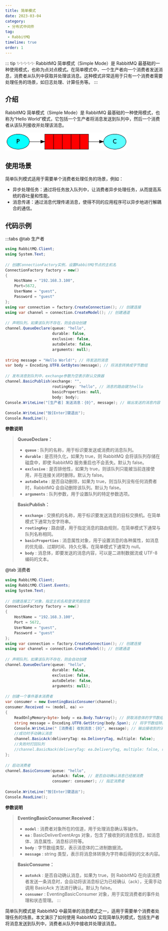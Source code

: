 ```yaml
---
title: 简单模式
date: 2023-03-04
category:
 - 分布式中间件
tag: 
 - RabbitMQ
timeline: true
order: 1
---
```


::: tip ✨✨✨✨✨
RabbitMQ 简单模式（Simple Mode）是 RabbitMQ 最基础的一种使用模式，也称为点对点模式。在简单模式中，一个生产者向一个消费者发送消息，消费者从队列中获取并处理该消息。这种模式非常适用于只有一个消费者需要处理任务的场景，如日志处理、计算任务等。
:::

<!-- more -->

## 介绍

RabbitMQ 简单模式（Simple Mode）是 RabbitMQ 最基础的一种使用模式，也称为“Hello World”模式，它包括一个生产者将消息发送到队列中，然后一个消费者从该队列接收并处理该消息。

![简单模式](./image/simple-mode/1678761415001.png)

## 使用场景

简单队列模式适用于需要单个消费者处理任务的场景，例如：

- 异步处理任务：通过将任务放入队列中，让消费者异步处理任务，从而提高系统的吞吐量和性能。
- 消息传递：通过消息代理传递消息，使得不同的应用程序可以异步地进行解耦合的通信。

## 代码示例

:::tabs
@tab 生产者

```cs
using RabbitMQ.Client;
using System.Text;

// 创建ConnectionFactory实例，设置RabbitMQ节点的主机名
ConnectionFactory factory = new() 
{ 
    HostName = "192.168.3.100", 
    Port=5672, 
    UserName = "guest", 
    Password = "guest" 
};
using var connection = factory.CreateConnection(); // 创建连接
using var channel = connection.CreateModel(); // 创建通道

// 声明队列，如果该队列不存在，则会自动创建
channel.QueueDeclare(queue: "hello",
                     durable: false,
                     exclusive: false,
                     autoDelete: false,
                     arguments: null);

string message = "Hello World!"; // 待发送的消息
var body = Encoding.UTF8.GetBytes(message); // 将消息转换成字节数组

// 发布消息到队列中，exchange参数为空表示默认交换器
channel.BasicPublish(exchange: "",
                     routingKey: "hello", // 消息的路由键为hello
                     basicProperties: null,
                     body: body);
Console.WriteLine("[生产者] 发送消息：{0}", message); // 输出发送的消息内容

Console.WriteLine("按[Enter]键退出");
Console.ReadLine();
```

**参数说明**

>  **QueueDeclare：**
> - **`queue`** : 队列的名称，用于标识要发送或消费的消息队列。
> - **`durable`** : 是否持久化，如果为 true，则 RabbitMQ 会将该队列存储在磁盘中，即使 RabbitMQ 服务重启也不会丢失。默认为 false。
> - **`exclusive`** : 是否排他性，如果为 true，则该队列只能被当前连接使用，并在连接关闭时删除。默认为 false。
> - **`autoDelete`** : 是否自动删除，如果为 true，则当队列没有任何消费者时，RabbitMQ 会自动删除该队列。默认为 false。
> - **`arguments`** : 队列参数，用于设置队列的特定参数选项。

> **BasicPublish：**
> - **`exchange`** : 交换机的名称，用于标识要发送消息的目标交换机。在简单模式下通常为空字符串。
> - **`routingKey`** : 路由键，用于指定消息的路由规则，在简单模式下通常与队列名称相同。
> - **`basicProperties`** : 消息属性对象，用于设置消息的各种属性，如消息的优先级、过期时间、持久化等。在简单模式下通常为 null。
> - **`body`** : 消息体，即要发送的消息内容，可以是二进制数据流或 UTF-8 编码的文本。

@tab 消费者

```cs
using RabbitMQ.Client;
using RabbitMQ.Client.Events;
using System.Text;

// 创建连接工厂对象，指定主机名和登录凭据信息
ConnectionFactory factory = new()
{
    HostName = "192.168.3.100",
    Port = 5672,
    UserName = "guest",
    Password = "guest"
};
using var connection = factory.CreateConnection(); // 创建连接
using var channel = connection.CreateModel(); // 创建通道

// 声明队列，如果该队列不存在，则会自动创建
channel.QueueDeclare(queue: "hello",
                     durable: false,
                     exclusive: false,
                     autoDelete: false,
                     arguments: null);

// 创建一个事件基本消费者
var consumer = new EventingBasicConsumer(channel);
consumer.Received += (model, ea) =>
{
    ReadOnlyMemory<byte> body = ea.Body.ToArray(); // 获取消息体的字节数组
    string message = Encoding.UTF8.GetString(body.Span); // 将字节数组转换成字符串
    Console.WriteLine(" [消费者] 收到消息：{0}", message); // 输出接收到的消息
    //成功时手动确认消息
    channel.BasicAck(deliveryTag: ea.DeliveryTag, multiple: false);
    //失败时打回队列
    //channel.BasicNack(deliveryTag: ea.DeliveryTag, multiple: false, requeue: true);
};

// 启动消费者
channel.BasicConsume(queue: "hello",
                     autoAck: false, // 是否自动确认消息已经被消费
                     consumer: consumer); // 指定消费者

Console.WriteLine("按[Enter]键退出");
Console.ReadLine(); 
```
**参数说明**

> **EventingBasicConsumer.Received：**
> - **`model`** : 消费者对象所在的信道，用于处理消息确认等操作。
> - **`ea`** : BasicDeliverEventArgs 对象，包含了接收到的消息信息，如消息体、消息属性、消息标识符等。
> - **`body`** : 字节数组类型，表示消息体的二进制数据流。
> - **`message`** : string 类型，表示将消息体转换为字符串后得到的文本内容。

> **BasicConsume：**
> - **`autoAck`** : 是否自动确认消息，如果为 true，则 RabbitMQ 在向该消费者发送一条消息时，会自动将该消息标记为已经确认（ack），无需手动调用 BasicAck 方法进行确认。默认为 false。
> - **`consumer`** : EventingBasicConsumer 对象，用于实现消费者的事件处理和状态管理。
:::

简单队列模式是 RabbitMQ 中最简单的消息模式之一，适用于需要单个消费者处理任务的场景。本文演示了如何使用 RabbitMQ 实现简单队列模式，包括生产者将消息发送到队列中，消费者从队列中接收并处理该消息。